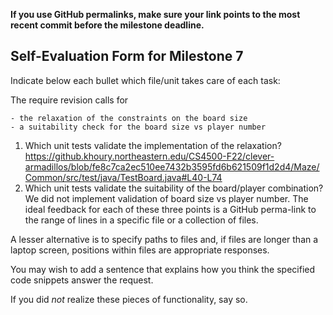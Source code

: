 **If you use GitHub permalinks, make sure your link points to the most recent commit before the milestone deadline.**

## Self-Evaluation Form for Milestone 7

Indicate below each bullet which file/unit takes care of each task:

The require revision calls for

    - the relaxation of the constraints on the board size
    - a suitability check for the board size vs player number 

1. Which unit tests validate the implementation of the relaxation?
    https://github.khoury.northeastern.edu/CS4500-F22/clever-armadillos/blob/fe8c7ca2ec510ee7432b3595fd6b621509f1d2d4/Maze/Common/src/test/java/TestBoard.java#L40-L74
2. Which unit tests validate the suitability of the board/player combination? 
   We did not implement validation of board size vs player number.
The ideal feedback for each of these three points is a GitHub
perma-link to the range of lines in a specific file or a collection of
files.

A lesser alternative is to specify paths to files and, if files are
longer than a laptop screen, positions within files are appropriate
responses.

You may wish to add a sentence that explains how you think the
specified code snippets answer the request.

If you did *not* realize these pieces of functionality, say so.

